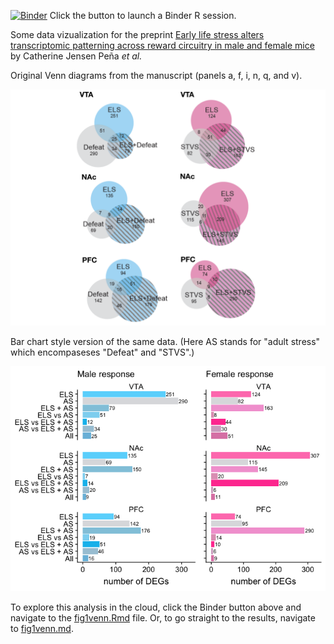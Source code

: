 [![Binder](http://mybinder.org/badge.svg)](http://beta.mybinder.org/v2/gh/raynamharris/pena2019/master?urlpath=rstudio)
Click the button to launch a Binder R session.

Some data vizualization for the preprint [Early life stress alters transcriptomic patterning across reward circuitry in male and female mice](https://www.biorxiv.org/content/10.1101/624353v1) by Catherine Jensen Peña _et al._

Original Venn diagrams from the manuscript (panels a, f, i, n, q, and v). 

![](fig1venn-original.png)

Bar chart style version of the same data. (Here AS stands for "adult stress" which encompaseses "Defeat" and "STVS".)

![](fig1venn-3.png)

To explore this analysis in the cloud, click the Binder button above and navigate to the [fig1venn.Rmd](./fig1venn.Rmd) file. Or, to go straight to the results, navigate to [fig1venn.md](./fig1venn.md).